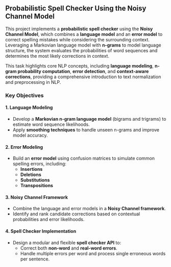 ##  **Probabilistic Spell Checker Using the Noisy Channel Model**

This project implements a **probabilistic spell checker** using the **Noisy Channel Model**, which combines a **language model** and an **error model** to correct spelling mistakes while considering the surrounding context. Leveraging a Markovian language model with **n-grams** to model language structure, the system evaluates the probabilities of word sequences and determines the most likely corrections in context.

This task highlights core NLP concepts, including **language modeling**, **n-gram probability computation**, **error detection**, and **context-aware corrections**, providing a comprehensive introduction to text normalization and preprocessing in NLP.


### **Key Objectives**

#### **1. Language Modeling**  
- Develop a **Markovian n-gram language model** (bigrams and trigrams) to estimate word sequence likelihoods.  
- Apply **smoothing techniques** to handle unseen n-grams and improve model accuracy.  

#### **2. Error Modeling**  
- Build an **error model** using confusion matrices to simulate common spelling errors, including:  
  - **Insertions**  
  - **Deletions**  
  - **Substitutions**  
  - **Transpositions**  

#### **3. Noisy Channel Framework**  
- Combine the language and error models in a **Noisy Channel framework**.  
- Identify and rank candidate corrections based on contextual probabilities and error likelihoods.  

#### **4. Spell Checker Implementation**  
- Design a modular and flexible **spell checker API** to:  
  - Correct both **non-word** and **real-word errors**.  
  - Handle multiple errors per word and process single erroneous words per sentence.  
